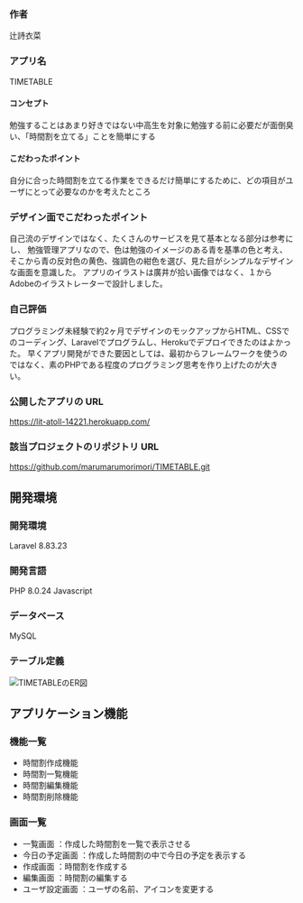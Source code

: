 ### 作者
辻詩衣菜
### アプリ名
TIMETABLE

#### コンセプト
勉強することはあまり好きではない中高生を対象に勉強する前に必要だが面倒臭い、「時間割を立てる」ことを簡単にする

#### こだわったポイント
自分に合った時間割を立てる作業をできるだけ簡単にするために、どの項目がユーザにとって必要なのかを考えたところ

### デザイン面でこだわったポイント
自己流のデザインではなく、たくさんのサービスを見て基本となる部分は参考にし、
勉強管理アプリなので、色は勉強のイメージのある青を基準の色と考え、そこから青の反対色の黄色、強調色の紺色を選び、見た目がシンプルなデザインな画面を意識した。
アプリのイラストは廣井が拾い画像ではなく、１からAdobeのイラストレーターで設計しました。

###  自己評価
プログラミング未経験で約2ヶ月でデザインのモックアップからHTML、CSSでのコーディング、Laravelでプログラムし、Herokuでデプロイできたのはよかった。
早くアプリ開発ができた要因としては、最初からフレームワークを使うのではなく、素のPHPである程度のプログラミング思考を作り上げたのが大きい。

### 公開したアプリの URL
https://lit-atoll-14221.herokuapp.com/


### 該当プロジェクトのリポジトリ URL
https://github.com/marumarumorimori/TIMETABLE.git

## 開発環境
### 開発環境
Laravel 8.83.23

### 開発言語
PHP 8.0.24
Javascript

### データベース
MySQL

### テーブル定義
![TIMETABLEのER図](https://drive.google.com/file/d/1d-9c9E7Y4B9XVYfqJybipdAwQX3taeCH/view?usp=sharing)


## アプリケーション機能

### 機能一覧
- 時間割作成機能
- 時間割一覧機能
- 時間割編集機能
- 時間割削除機能

### 画面一覧
- 一覧画面 ：作成した時間割を一覧で表示させる
- 今日の予定画面 ：作成した時間割の中で今日の予定を表示する
- 作成画面 ：時間割を作成する
- 編集画面 ：時間割の編集する
- ユーザ設定画面 ：ユーザの名前、アイコンを変更する


